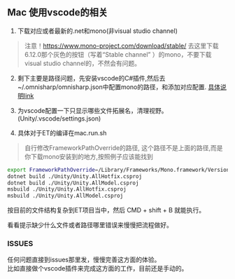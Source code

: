 
## Mac 使用vscode的相关
1. 下载对应或者最新的.net和mono(非visual studio channel)
> 注意！https://www.mono-project.com/download/stable/ 去这里下载6.12.0那个灰色的按钮（写着“Stable channel” ）的mono，不要下载visual studio channel的，不然会有问题。

2. 剩下主要是路径问题，先安装vscode的C#插件,然后去~/.omnisharp/omnisharp.json中配置mono的路径，和添加对应配置. [具体说明link](Unity/.vscode/README.md)

3. 为vscode配置一下只显示哪些文件拓展名，清理视野。(Unity/.vscode/settings.json)

4. 具体对于ET的编译在mac.run.sh
> 自行修改FrameworkPathOverride的路径, 这个路径不是上面的路径,而是你下载mono安装到的地方,按照例子应该能找到
```sh
export FrameworkPathOverride=/Library/Frameworks/Mono.framework/Versions/6.12.0/lib/mono/4.7.1-api
dotnet build ./Unity/Unity.AllHotfix.csproj
dotnet build ./Unity/Unity.AllModel.csproj
msbuild ./Unity/Unity.AllHotfix.csproj
msbuild ./Unity/Unity.AllModel.csproj
```

按目前的文件结构复杂到ET项目当中，然后 CMD + shift + B 就能执行。

看看提示缺少什么文件或者路径哪里错误来慢慢把流程做好。  

### ISSUES
任何问题直接到issues那里发，慢慢完善这方面的体验。  
比如直接做个vscode插件来完成这方面的工作，目前还是手动的。